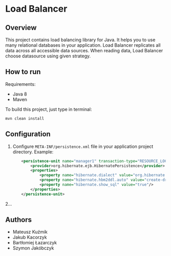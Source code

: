 # Load Balancer

## Overview

This project contains load balancing library for Java. It helps you to use many relational databases in your application.
Load Balancer replicates all data across all accessible data sources. When reading data, Load Balancer choose datasource using 
given strategy.

## How to run

Requirements:
- Java 8
- Maven

To build this project, just type in terminal:
```
mvn clean install
```

## Configuration

1. Configure `META-INF/persistence.xml` file in your application project directory. Example:
```xml
       <persistence-unit name="manager1" transaction-type="RESOURCE_LOCAL">
           <provider>org.hibernate.ejb.HibernatePersistence</provider>
           <properties>
               <property name="hibernate.dialect" value="org.hibernate.dialect.PostgreSQLDialect"/>
               <property name="hibernate.hbm2ddl.auto" value="create-drop"/>
               <property name="hibernate.show_sql" value="true"/>
           </properties>
       </persistence-unit>
```

2...

## Authors
- Mateusz Kuźmik
- Jakub Kacorzyk
- Bartłomiej Łazarczyk
- Szymon Jakóbczyk
